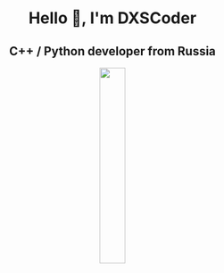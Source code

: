 <h1 align="center">Hello 👋, I'm DXSCoder</h1>
<h2 align="center">C++ / Python developer from Russia</h2>

<div align="center">
<img src="https://github.com/dxs-coder/dxs-coder/assets/98458357/f75af0ea-c261-4902-a212-15df9e3f7d38" width="30%"/>
</div>
